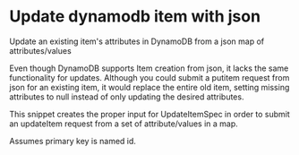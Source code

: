 # Update dynamodb item with json
Update an existing item's attributes in DynamoDB from a json map of attributes/values

Even though DynamoDB supports Item creation from json, it lacks the same functionality for updates.
Although you could submit a putitem request from json for an existing item, it would replace the entire old item, setting missing attributes to null instead of only updating the desired attributes.

This snippet creates the proper input for UpdateItemSpec in order to submit an updateItem request from a set of attribute/values in a map.

Assumes primary key is named id.
